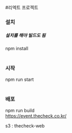 #리엑트 프로젝트

### 설치
##### 설치를 해야 빌드도 됨
npm install 
<br/><br/>
### 시작
npm run start
<br/><br/>
### 배포
npm run build <br/>
https://event.thecheck.co.kr/

s3 : thecheck-web 